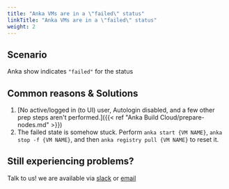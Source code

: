 ```yaml
---
title: "Anka VMs are in a \"failed\" status"
linkTitle: "Anka VMs are in a \"failed\" status"
weight: 2
---
```


## Scenario

Anka show indicates `"failed"` for the status

## Common reasons & Solutions

1. [No active/logged in (to UI) user, Autologin disabled, and a few other prep steps aren't performed.]({{< ref "Anka Build Cloud/prepare-nodes.md" >}})
2. The failed state is somehow stuck. Perform `anka start {VM NAME}`, `anka stop -f {VM NAME}`, and then `anka registry pull {VM NAME}` to reset it.
## Still experiencing problems?

Talk to us! we are available via [slack](https://slack.veertu.com/) or [email](mailto:support@veertu.com)

